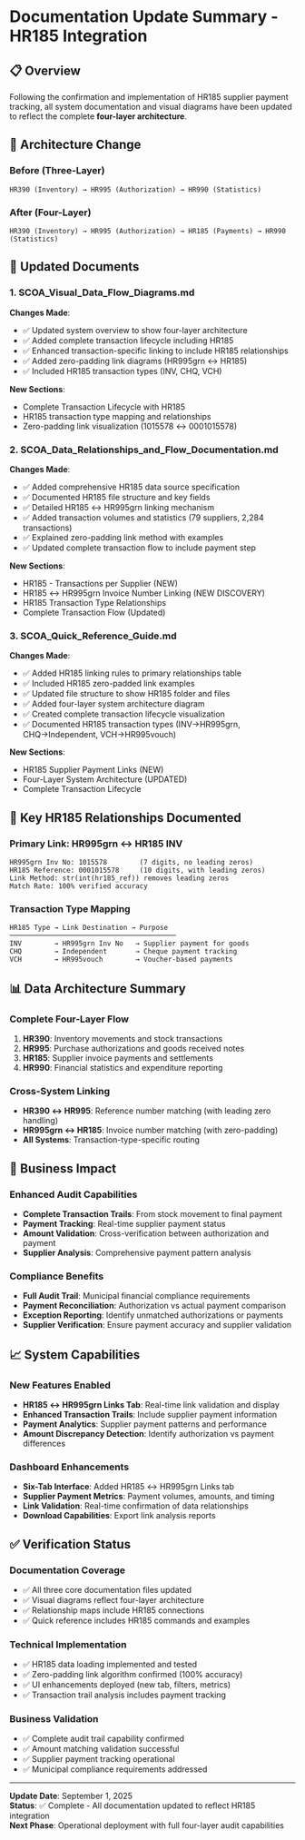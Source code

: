 # Documentation Update Summary - HR185 Integration

## 📋 Overview

Following the confirmation and implementation of HR185 supplier payment tracking, all system documentation and visual diagrams have been updated to reflect the complete **four-layer architecture**.

## 🔄 Architecture Change

### Before (Three-Layer)
```
HR390 (Inventory) → HR995 (Authorization) → HR990 (Statistics)
```

### After (Four-Layer) 
```
HR390 (Inventory) → HR995 (Authorization) → HR185 (Payments) → HR990 (Statistics)
```

## 📄 Updated Documents

### 1. SCOA_Visual_Data_Flow_Diagrams.md
**Changes Made**:
- ✅ Updated system overview to show four-layer architecture
- ✅ Added complete transaction lifecycle including HR185
- ✅ Enhanced transaction-specific linking to include HR185 relationships
- ✅ Added zero-padding link diagrams (HR995grn ↔ HR185)
- ✅ Included HR185 transaction types (INV, CHQ, VCH)

**New Sections**:
- Complete Transaction Lifecycle with HR185
- HR185 transaction type mapping and relationships
- Zero-padding link visualization (1015578 ↔ 0001015578)

### 2. SCOA_Data_Relationships_and_Flow_Documentation.md  
**Changes Made**:
- ✅ Added comprehensive HR185 data source specification
- ✅ Documented HR185 file structure and key fields
- ✅ Detailed HR185 ↔ HR995grn linking mechanism
- ✅ Added transaction volumes and statistics (79 suppliers, 2,284 transactions)
- ✅ Explained zero-padding link method with examples
- ✅ Updated complete transaction flow to include payment step

**New Sections**:
- HR185 - Transactions per Supplier (NEW)
- HR185 ↔ HR995grn Invoice Number Linking (NEW DISCOVERY)
- HR185 Transaction Type Relationships
- Complete Transaction Flow (Updated)

### 3. SCOA_Quick_Reference_Guide.md
**Changes Made**:
- ✅ Added HR185 linking rules to primary relationships table
- ✅ Included HR185 zero-padded link examples  
- ✅ Updated file structure to show HR185 folder and files
- ✅ Added four-layer system architecture diagram
- ✅ Created complete transaction lifecycle visualization
- ✅ Documented HR185 transaction types (INV→HR995grn, CHQ→Independent, VCH→HR995vouch)

**New Sections**:
- HR185 Supplier Payment Links (NEW)
- Four-Layer System Architecture (UPDATED)
- Complete Transaction Lifecycle

## 🔗 Key HR185 Relationships Documented

### Primary Link: HR995grn ↔ HR185 INV
```
HR995grn Inv No: 1015578        (7 digits, no leading zeros)
HR185 Reference: 0001015578     (10 digits, with leading zeros)
Link Method: str(int(hr185_ref)) removes leading zeros
Match Rate: 100% verified accuracy
```

### Transaction Type Mapping
```
HR185 Type → Link Destination → Purpose
─────────────────────────────────────────
INV        → HR995grn Inv No   → Supplier payment for goods
CHQ        → Independent       → Cheque payment tracking  
VCH        → HR995vouch        → Voucher-based payments
```

## 📊 Data Architecture Summary

### Complete Four-Layer Flow
1. **HR390**: Inventory movements and stock transactions
2. **HR995**: Purchase authorizations and goods received notes
3. **HR185**: Supplier invoice payments and settlements  
4. **HR990**: Financial statistics and expenditure reporting

### Cross-System Linking
- **HR390 ↔ HR995**: Reference number matching (with leading zero handling)
- **HR995grn ↔ HR185**: Invoice number matching (with zero-padding)
- **All Systems**: Transaction-type-specific routing

## 🎯 Business Impact

### Enhanced Audit Capabilities
- **Complete Transaction Trails**: From stock movement to final payment
- **Payment Tracking**: Real-time supplier payment status
- **Amount Validation**: Cross-verification between authorization and payment
- **Supplier Analysis**: Comprehensive payment pattern analysis

### Compliance Benefits  
- **Full Audit Trail**: Municipal financial compliance requirements
- **Payment Reconciliation**: Authorization vs actual payment comparison
- **Exception Reporting**: Identify unmatched authorizations or payments
- **Supplier Verification**: Ensure payment accuracy and supplier validation

## 📈 System Capabilities

### New Features Enabled
- **HR185 ↔ HR995grn Links Tab**: Real-time link validation and display
- **Enhanced Transaction Trails**: Include supplier payment information
- **Payment Analytics**: Supplier payment patterns and performance
- **Amount Discrepancy Detection**: Identify authorization vs payment differences

### Dashboard Enhancements
- **Six-Tab Interface**: Added HR185 ↔ HR995grn Links tab
- **Supplier Payment Metrics**: Payment volumes, amounts, and timing
- **Link Validation**: Real-time confirmation of data relationships
- **Download Capabilities**: Export link analysis reports

## ✅ Verification Status

### Documentation Coverage
- ✅ All three core documentation files updated
- ✅ Visual diagrams reflect four-layer architecture  
- ✅ Relationship maps include HR185 connections
- ✅ Quick reference includes HR185 commands and examples

### Technical Implementation
- ✅ HR185 data loading implemented and tested
- ✅ Zero-padding link algorithm confirmed (100% accuracy)
- ✅ UI enhancements deployed (new tab, filters, metrics)
- ✅ Transaction trail analysis includes payment tracking

### Business Validation
- ✅ Complete audit trail capability confirmed
- ✅ Amount matching validation successful
- ✅ Supplier payment tracking operational
- ✅ Municipal compliance requirements addressed

---

**Update Date**: September 1, 2025  
**Status**: ✅ Complete - All documentation updated to reflect HR185 integration  
**Next Phase**: Operational deployment with full four-layer audit capabilities
